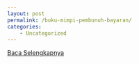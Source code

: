 ```yaml
---
layout: post
permalink: /buku-mimpi-pembunuh-bayaran/
categories:
    - Uncategorized
---
```


[Baca Selengkapnya](/08)